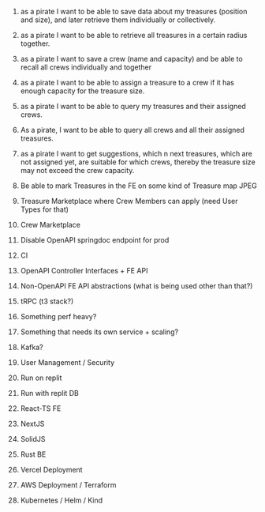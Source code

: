 1. as a pirate I want to be able to save data about my treasures (position and size), and later retrieve them individually or collectively.
2. as a pirate I want to be able to retrieve all treasures in a certain radius together.
3. as a pirate I want to save a crew (name and capacity) and be able to recall all crews individually and together
4. as a pirate I want to be able to assign a treasure to a crew if it has enough capacity for the treasure size.
5. as a pirate I want to be able to query my treasures and their assigned crews.

6. As a pirate, I want to be able to query all crews and all their assigned treasures.
7. as a pirate I want to get suggestions, which n next treasures, which are not assigned yet, are suitable for which crews, thereby the treasure size may not exceed the crew capacity.
8. Be able to mark Treasures in the FE on some kind of Treasure map JPEG
9. Treasure Marketplace where Crew Members can apply (need User Types for that)
10. Crew Marketplace
11. Disable OpenAPI springdoc endpoint for prod
12. CI
13. OpenAPI Controller Interfaces + FE API
14. Non-OpenAPI FE API abstractions (what is being used other than that?)
15. tRPC (t3 stack?)
16. Something perf heavy?
17. Something that needs its own service + scaling?
18. Kafka?
19. User Management / Security
20. Run on replit
21. Run with replit DB
22. React-TS FE
23. NextJS
24. SolidJS
25. Rust BE
26. Vercel Deployment
27. AWS Deployment / Terraform
28. Kubernetes / Helm / Kind
